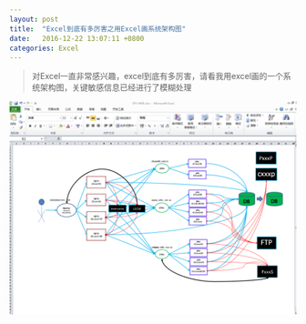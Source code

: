 ```yaml
---
layout: post
title:  "Excel到底有多厉害之用Excel画系统架构图"
date:	2016-12-22 13:07:11 +0800
categories: Excel
---
```


> 对Excel一直非常感兴趣，excel到底有多厉害，请看我用excel画的一个系统架构图，关键敏感信息已经进行了模糊处理

![](/image/excelJia.PNG)